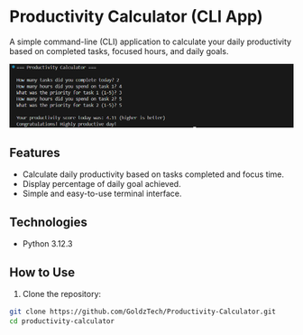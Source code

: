 
# Productivity Calculator (CLI App)

A simple command-line (CLI) application to calculate your daily productivity based on completed tasks, focused hours, and daily goals.  

![Example Screenshot](images/Productivity_Calculator.png)

## Features

- Calculate daily productivity based on tasks completed and focus time.
- Display percentage of daily goal achieved.
- Simple and easy-to-use terminal interface.

## Technologies

- Python 3.12.3

## How to Use

1. Clone the repository:
```bash
git clone https://github.com/GoldzTech/Productivity-Calculator.git
cd productivity-calculator
